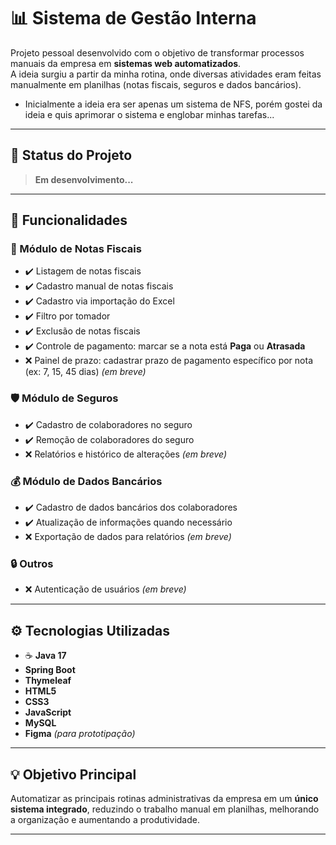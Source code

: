 # 📊 Sistema de Gestão Interna

Projeto pessoal desenvolvido com o objetivo de transformar processos manuais da empresa em **sistemas web automatizados**.  
A ideia surgiu a partir da minha rotina, onde diversas atividades eram feitas manualmente em planilhas (notas fiscais, seguros e dados bancários).  

- Inicialmente a ideia era ser apenas um sistema de NFS, porém gostei da ideia e quis aprimorar o sistema e englobar minhas tarefas...
---

## 🚧 Status do Projeto
> **Em desenvolvimento...**

---

## 🎯 Funcionalidades

### 📄 Módulo de Notas Fiscais
- ✔️ Listagem de notas fiscais  
- ✔️ Cadastro manual de notas fiscais  
- ✔️ Cadastro via importação do Excel  
- ✔️ Filtro por tomador  
- ✔️ Exclusão de notas fiscais  
- ✔️ Controle de pagamento: marcar se a nota está **Paga** ou **Atrasada**  
- ❌ Painel de prazo: cadastrar prazo de pagamento específico por nota (ex: 7, 15, 45 dias) *(em breve)*  

### 🛡️ Módulo de Seguros
- ✔️ Cadastro de colaboradores no seguro  
- ✔️ Remoção de colaboradores do seguro  
- ❌ Relatórios e histórico de alterações *(em breve)*  

### 💰 Módulo de Dados Bancários
- ✔️ Cadastro de dados bancários dos colaboradores  
- ✔️ Atualização de informações quando necessário  
- ❌ Exportação de dados para relatórios *(em breve)*  

### 🔒 Outros
- ❌ Autenticação de usuários *(em breve)*  

---

## ⚙️ Tecnologias Utilizadas

- ☕ **Java 17**  
- **Spring Boot**  
- **Thymeleaf**  
- **HTML5**  
- **CSS3**  
- **JavaScript**  
- **MySQL**  
- **Figma** *(para prototipação)*  

---

## 💡 Objetivo Principal
Automatizar as principais rotinas administrativas da empresa em um **único sistema integrado**, reduzindo o trabalho manual em planilhas, melhorando a organização e aumentando a produtividade.

---
